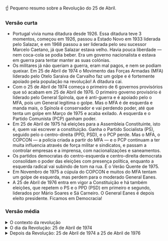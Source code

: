 ☝️ Pequeno resumo sobre a Revolução do 25 de Abril. 

### Versão curta

- Portugal vivia numa ditadura desde 1926. Essa ditadura teve 3 momentos, começou em 1926, passou a Estado Novo em 1933 liderada pelo Salazar, e em 1968 passou a ser liderada pelo seu sucessor Marcelo Caetano, já que Salazar estava velho. Havia pouca liberdade — nem coca-cola se podia beber. Era um governo nacionalista e estava em guerra para tentar manter as suas colónias. 
- Os militares já não queriam a guerra, eram mal pagos, e nem se podiam queixar. Em 25 de Abril de 1974 o Movimento das Forças Armadas (MFA) liderado pelo Otelo Saraiva de Carvalho faz um golpe e é fortemente apoiado pela população na revolução! A ditadura cai.
- Com o 25 de Abril de 1974 começa o primeiro de 6 governos provisórios que só acabam em  25 de Abril de 1976. O primeiro governo provisório é liderado pelo General Spínola, que é anti-guerra e é apoiado pelo o MFA, pois um General legitima o golpe. Mas o MFA é de esquerda e manda mais, o Spínola é conservador e vai perdendo poder, até que tenta um golpe em Março de 1975 e acaba exilado. A esquerda e o Partido Comunista (PCP) ganham poder.
- Em 25 de Abril de 1975 há eleições para a Assembleia Constituinte, isto é, quem vai escrever a constituição. Ganha o Partido Socialista (PS), seguido pelo o centro-direita (PPD, PSD), e o PCP perde. Mas o MFA, o COPCON — a polícia criada a partir do MFA — e o PCP continuam a ter muita influencia através de força militar e sindicatos, e passam a controlar empresas e a imprensa, com nacionalizações e saneamentos.
- Os partidos democratas do centro-esquerda e centro-direita democrata consolidam o poder das eleições com presença política, enquanto a esquerda radical vai subindo de tom na rua. É o Verão Quente de 1975.
- Em Novembro de 1975 a cúpula do COPCON e muitos do MFA tentam um golpe de esquerda, mas perdem para o moderado General Eanes.
- A 25 de Abril de 1976 entra em vigor a Constituição e há também eleições, que repetem o PS e o PPD (PSD) em primeiro e segundo, liderados por Mário Soares e Sá Carneiro. O General Eanes é depois eleito presidente. Ficamos em Democracia!


### Versão média

<details markdown=1><summary>O contexto da revolução</summary>

Em Maio de 1926 os militares fizeram um golpe de Estado para derrubar a Primeira República, que era instável. 

Os partidos não se entendiam, nem entre eles nem mesmo dentro deles. 

Em 1933 a ditadura passou para o plano mais político, e passou a chamar-se Estado Novo, com Salazar como seu líder. Durante décadas dirigiu Portugal. 

Em 1974 a economia estava a crescer, mas poucos sectores da sociedade estavam satisfeitos. O Salazar estava decrépito e longe do poder, e desde 1968 que a ditadura era encabeçada pelo seu sucessor Marcelo Caetano. O Estado Novo era conservador e fortemente nacionalista, sendo anti-comunista e anti-liberal. Portugal controlava várias colónias como Angola e Moçambique, onde disputava guerras.

</details>

<details markdown=1><summary>O dia da Revolução: 25 de Abril de 1974</summary>
  
O 25 de Abril começou com um golpe militar. 

O Movimento das Forças Armadas (MFA) foi criado porque as médias patentes estavam descontentes. A nossa revolução começou então em razões banais, porque eram mal pagos, a carreira era má, e queriam sair de África. Mas como estávamos numa ditadura, eles não podiam sequer manifestar-se ou organizar-se para exigir melhores condições, e então o movimento assumiu desde cedo também a exigência de tornar Portugal mais livre. 

Também é importante o papel do General Spínola, que era crítico da Guerra Colonial, e o seu livro “Portugal e o Futuro” tinha deixado as médias patentes do MFA convictas que tinham suporte na cúpula dos militares. 

O golpe foi bem sucedido. 

Em parte porque a ditadura estava podre e exausta, e o homem forte (Salazar) estava fora de cena. Mais importante, a adesão da população foi grande e rápida. E assim se passou de um golpe militar para uma Revolução. (Porque uma revolução implica sempre adesão em massa, como em “a revolução dos smartphones”, e foi isso que que aconteceu.)

</details>

<details markdown=1><summary>Depois da Revolução: 25 de Abril de 1974 a 25 de Abril de 1976</summary>

Depois da revolução, viveu-se uma enorme instabilidade com o choque de vários grupos e personalidades. 

O General Spínola foi o primeiro presidente provisório no pós 25 de Abril de 1974, porque era uma alta patente e crítico da Guerra Colonial, o que era bem útil para legitimar o golpe do MFA, e porque o Marcelo Caetano apenas assumiria a derrota perante ele. Mas o Spínola também era conservador, o que chocava com a corrente política mais forte do MFA, que era de esquerda/ esquerda radical e era liderada pelo Otelo Saraiva de Carvalho. 

O MFA ia bloqueando algumas decisões do Spínola. Enfraquecido, em Junho formou novo governo provisório com o Primeiro Ministro Vasco Gonçalves (outro militar), originalmente moderado, mas que também vira progressivamente à esquerda. O Spínola fica desagradado com o início da desconolonização (ele queria a federalização) e em Setembro tenta tomar controlo. Otelo também tinha formado o COPCON, que era a polícia (física e política) no pós 25 de Abril, e também controlado por forças de esquerda. Expulsam o Spínola do governo, e metem lá o general Francisco da Costa Gomes, moderado. 

600 mil retornados encheram as ruas, incluindo 100 mil militares, muitos sem casa pois tinham nascido nas colónias. Depois havia o Partido Comunista e os outros partidos comunistas, com o Cunhal que tinha regressado da Paris onde já liderava o PCP. (Uma curiosidade é que, na prisão, o próprio Cunhal tinha feito um pedido de autorização para se exilar em 1966).  As nacionalizações de terrenos agrícolas, bancos, fábricas, e casas geravam ainda mais instabilidade. 

Em Março de 1975 o Spínola tenta um golpe, falha, e exila-se. Os elementos mais radicais formam o Concelho da Revolução e instauram um 4º governo provisório, com o Vasco Gonçalves à cabeça, uma viragem à esquerda. 

Começa a destacar-se o Mário Soares, que voltou de Paris à cabeça do Partido Socialista. Um ano depois da revolução, em 25 de Abril de 1975, fazem-se as primeiras eleições livres, para a Assembleia Constituinte. Isto é, são eleições para determinar os partidos que vão criar uma nova Constituição. Ganha o PS, seguido pelo PPD, com o PCP a perder força (13%) e o CDS a aparecer pequeno (8%). Mas o MFA continua a pressionar a assembleia para implementar o seu programa, enquanto o PCP pressiona nas ruas através de nacionalizações e mobilização sindical, incluindo o controlo de um jornal. É o Verão Quente. 

Os governos provisórios incluíam gente de vários partidos. Mas em Junho o PS e o PPD (PSD) abandonam o 4º governo descontentes com a pressão do MFA e do PCP. Há várias medições de forças em comícios e nas ruas. 

A 8 de Agosto é criado o 5º governo provisório, que inclui o PCP, militares e independentes. O PCP e forças de esquerda controlam várias redações de jornais. 

A contestação pelo País cresce, e as sedes do PCP começam a ser vandalizadas. 

Em Setembro o 6º e último governo provisório começa, liderado pelo Vice-Almirante Pinheiro de Azevedo e composto pelo PS, PPD (PSD) e PCP. 

A 25 de Novembro dá-se uma tentativa de novo golpe liderado pelo Otelo, o COPCON e membros do MFA. O General Ramalho Eanes pára o golpe e o COPCON é desmantelado. Há alguma controvérsia: em várias versão, o PCP estava envolvido no golpe, autorizou o golpe, ou consentiu com o golpe; noutras versões, a esquerda estava a fazer esse golpe apenas para evitar um novo golpe da direita similar ao de Março de 1975. 

Em 25 de Abril de 1976 há novas eleições, dois anos após a revolução e 1 ano após as primeiras eleições para criar a Constituição. Esta é a primeira eleição para o primeiro governo já com a Constituição a funcionar, ratificada a 2 de Abril e que entra a funcionar precisamente em 25 de Abril de 1976. 

O PS de Mário Soares ganha, o PPD de Sá Carneiro fica em segundo, e o CDS de Freitas do Amaral em terceiro, com o PCP de Cunhal em 4º. Em Junho o General Eanes é eleito presidente. 

E seguimos em democracia estável desde então.

</details>
